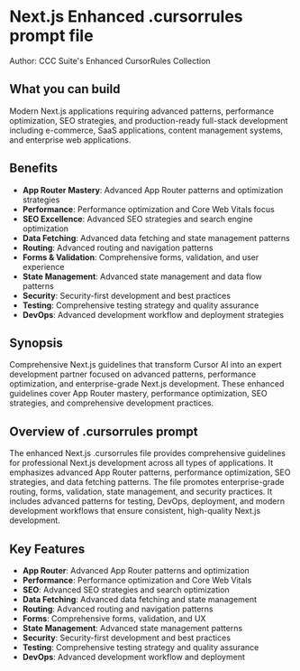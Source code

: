 # Next.js Enhanced .cursorrules prompt file

Author: CCC Suite's Enhanced CursorRules Collection

## What you can build
Modern Next.js applications requiring advanced patterns, performance optimization, SEO strategies, and production-ready full-stack development including e-commerce, SaaS applications, content management systems, and enterprise web applications.

## Benefits
- **App Router Mastery**: Advanced App Router patterns and optimization strategies
- **Performance**: Performance optimization and Core Web Vitals focus
- **SEO Excellence**: Advanced SEO strategies and search engine optimization
- **Data Fetching**: Advanced data fetching and state management patterns
- **Routing**: Advanced routing and navigation patterns
- **Forms & Validation**: Comprehensive forms, validation, and user experience
- **State Management**: Advanced state management and data flow patterns
- **Security**: Security-first development and best practices
- **Testing**: Comprehensive testing strategy and quality assurance
- **DevOps**: Advanced development workflow and deployment strategies

## Synopsis
Comprehensive Next.js guidelines that transform Cursor AI into an expert development partner focused on advanced patterns, performance optimization, and enterprise-grade Next.js development. These enhanced guidelines cover App Router mastery, performance optimization, SEO strategies, and comprehensive development practices.

## Overview of .cursorrules prompt
The enhanced Next.js .cursorrules file provides comprehensive guidelines for professional Next.js development across all types of applications. It emphasizes advanced App Router patterns, performance optimization, SEO strategies, and data fetching patterns. The file promotes enterprise-grade routing, forms, validation, state management, and security practices. It includes advanced patterns for testing, DevOps, deployment, and modern development workflows that ensure consistent, high-quality Next.js development.

## Key Features
- **App Router**: Advanced App Router patterns and optimization
- **Performance**: Performance optimization and Core Web Vitals
- **SEO**: Advanced SEO strategies and search optimization
- **Data Fetching**: Advanced data fetching and state management
- **Routing**: Advanced routing and navigation patterns
- **Forms**: Comprehensive forms, validation, and UX
- **State Management**: Advanced state management patterns
- **Security**: Security-first development and best practices
- **Testing**: Comprehensive testing strategy and quality assurance
- **DevOps**: Advanced development workflow and deployment
